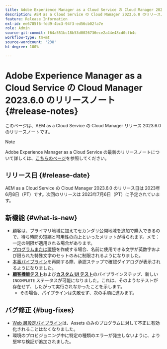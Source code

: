 ```yaml
---
title: Adobe Experience Manager as a Cloud Service の Cloud Manager 2023.6.0 のリリースノート
description: AEM as a Cloud Service の Cloud Manager 2023.6.0 のリリースノート。
feature: Release Information
exl-id: ee6785f6-fdd9-4bc3-94f3-ed56cb02fa7e
role: Admin
source-git-commit: f64a551bc18b53d0026736ece2a44e48cd0cfb4c
workflow-type: tm+mt
source-wordcount: '238'
ht-degree: 100%

---
```


# Adobe Experience Manager as a Cloud Service の Cloud Manager 2023.6.0 のリリースノート {#release-notes}

このページは、AEM as a Cloud Service の Cloud Manager リリース 2023.6.0 のリリースノートです。

>[!NOTE]
>
>Adobe Experience Manager as a Cloud Service の最新のリリースノートについて詳しくは、[こちらのページ](/help/release-notes/release-notes-cloud/release-notes-current.md)を参照してください。

## リリース日 {#release-date}

AEM as a Cloud Service の Cloud Manager 2023.6.0 のリリース日は 2023年6月8日（PT）です。次回のリリースは 2023年7月6日（PT）に予定されています。

## 新機能 {#what-is-new}

* 顧客は、プライマリ地域に加えてセカンダリ公開地域を追加で購入できるので、待ち時間の短縮と可用性の向上といったメリットが得られます。メモ：一定の制限が適用される場合があります。
* [プログラムまたは環境](/help/implementing/cloud-manager/getting-access-to-aem-in-cloud/program-types.md)を作成する場合、名前に使用できる文字が英数字および限られた特殊文字のセットのみに制限されるようになりました。
* [本番パイプライン](/help/implementing/cloud-manager/configuring-pipelines/configuring-production-pipelines.md)を再開する際、承認ステップで確認ダイアログが表示されるようになりました。
* **[顧客機能テスト](/help/implementing/cloud-manager/functional-testing.md#custom-functional-testing)**&#x200B;および&#x200B;**[カスタム UI テスト](/help/implementing/cloud-manager/ui-testing.md)**&#x200B;のパイプラインステップ、新しい `INCOMPLETE` ステータスが可能になりました。これは、そのようなテストが存在せず、したがって実行されなかったことを示します。
   * その場合、パイプラインは失敗せず、次の手順に進みます。

## バグ修正 {#bug-fixes}

* [Web 層設定パイプライン](/help/implementing/cloud-manager/configuring-pipelines/introduction-ci-cd-pipelines.md#web-tier-config-pipelines)は、Assets のみのプログラムに対して不正に有効化されることはなくなりました。
* 環境のプロビジョニング中に特定の種類のエラーが発生しないように、より堅牢な検証が追加されました。
